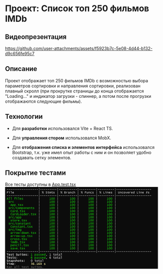 # Проект: Список топ 250 фильмов IMDb

## Видеопрезентация
https://github.com/user-attachments/assets/f5923b7c-5e08-4d44-b132-d9c656fe95c7

## Описание
Проект отображает топ 250 фильмов IMDb с возможностью выбора параметров сортировки и направления сортировки, реализован плавный скролл (при прокрутке страницы до конца отображается "Loading..." и индикатор загрузки - спиннер, а потом после прогрузки отображаются следующие фильмы).

## Технологии
- Для **разработки** использовался Vite + React TS.

- Для **управления стором** использовался MobX.

- Для **отображения списка и элементов интерфейса** использовался Bootstrap, т.к. уже имел опыт работы с ним и он позволяет удобно создавать сетку элементов.

## Покрытие тестами
Все тесты доступны в [App.test.tsx](src/App.test.tsx)
![alt text](image.png)
